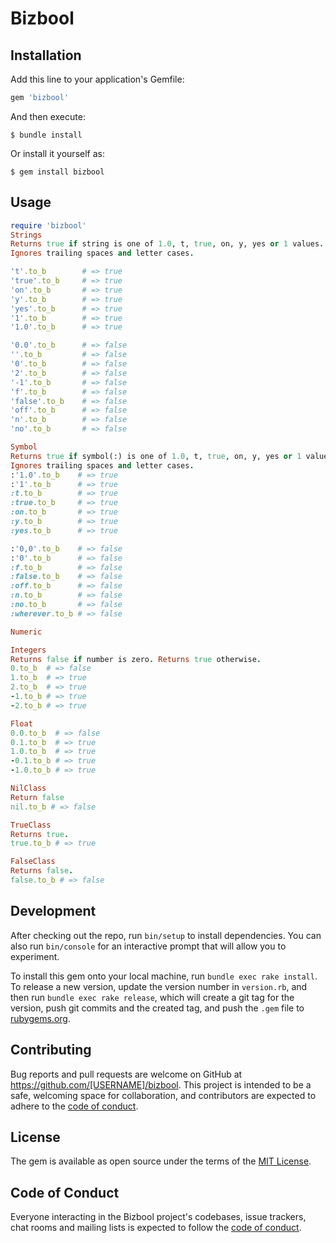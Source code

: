 # Bizbool



## Installation

Add this line to your application's Gemfile:

```ruby
gem 'bizbool'
```

And then execute:

    $ bundle install

Or install it yourself as:

    $ gem install bizbool

## Usage

```ruby
require 'bizbool'
Strings
Returns true if string is one of 1.0, t, true, on, y, yes or 1 values. Returns false otherwise.
Ignores trailing spaces and letter cases.

't'.to_b        # => true
'true'.to_b     # => true
'on'.to_b       # => true
'y'.to_b        # => true
'yes'.to_b      # => true
'1'.to_b        # => true
'1.0'.to_b      # => true

'0.0'.to_b      # => false
''.to_b         # => false
'0'.to_b        # => false
'2'.to_b        # => false
'-1'.to_b       # => false
'f'.to_b        # => false
'false'.to_b    # => false
'off'.to_b      # => false
'n'.to_b        # => false
'no'.to_b       # => false

Symbol
Returns true if symbol(:) is one of 1.0, t, true, on, y, yes or 1 values. Returns false otherwise.
Ignores trailing spaces and letter cases.
:'1.0'.to_b    # => true
:'1'.to_b      # => true
:t.to_b        # => true
:true.to_b     # => true
:on.to_b       # => true
:y.to_b        # => true
:yes.to_b      # => true

:'0,0'.to_b    # => false
:'0'.to_b      # => false
:f.to_b        # => false
:false.to_b    # => false
:off.to_b      # => false
:n.to_b        # => false
:no.to_b       # => false
:wherever.to_b # => false

Numeric

Integers
Returns false if number is zero. Returns true otherwise.
0.to_b  # => false
1.to_b  # => true
2.to_b  # => true
-1.to_b # => true
-2.to_b # => true

Float
0.0.to_b  # => false
0.1.to_b  # => true
1.0.to_b  # => true
-0.1.to_b # => true
-1.0.to_b # => true

NilClass
Return false
nil.to_b # => false

TrueClass
Returns true.
true.to_b # => true

FalseClass
Returns false.
false.to_b # => false
```

## Development

After checking out the repo, run `bin/setup` to install dependencies. You can also run `bin/console` for an interactive prompt that will allow you to experiment.

To install this gem onto your local machine, run `bundle exec rake install`. To release a new version, update the version number in `version.rb`, and then run `bundle exec rake release`, which will create a git tag for the version, push git commits and the created tag, and push the `.gem` file to [rubygems.org](https://rubygems.org).

## Contributing

Bug reports and pull requests are welcome on GitHub at https://github.com/[USERNAME]/bizbool. This project is intended to be a safe, welcoming space for collaboration, and contributors are expected to adhere to the [code of conduct](https://github.com/[USERNAME]/bizbool/blob/master/CODE_OF_CONDUCT.md).

## License

The gem is available as open source under the terms of the [MIT License](https://opensource.org/licenses/MIT).

## Code of Conduct

Everyone interacting in the Bizbool project's codebases, issue trackers, chat rooms and mailing lists is expected to follow the [code of conduct](https://github.com/[USERNAME]/bizbool/blob/master/CODE_OF_CONDUCT.md).
